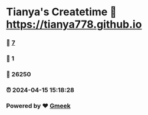 # Tianya's Createtime :link: https://tianya778.github.io 
### :page_facing_up: [7](https://tianya778.github.io/tag.html) 
### :speech_balloon: 1 
### :hibiscus: 26250 
### :alarm_clock: 2024-04-15 15:18:28 
### Powered by :heart: [Gmeek](https://github.com/Meekdai/Gmeek)
